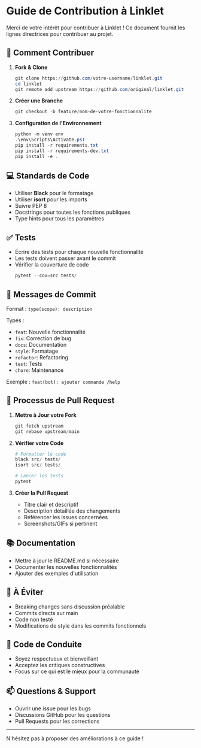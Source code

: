 # Guide de Contribution à Linklet

Merci de votre intérêt pour contribuer à Linklet ! Ce document fournit les lignes directrices pour contribuer au projet.

## 🌟 Comment Contribuer

1. **Fork & Clone**
   ```powershell
   git clone https://github.com/votre-username/linklet.git
   cd linklet
   git remote add upstream https://github.com/original/linklet.git
   ```

2. **Créer une Branche**
   ```powershell
   git checkout -b feature/nom-de-votre-fonctionnalite
   ```

3. **Configuration de l'Environnement**
   ```powershell
   python -m venv env
   .\env\Scripts\Activate.ps1
   pip install -r requirements.txt
   pip install -r requirements-dev.txt
   pip install -e .
   ```

## 💻 Standards de Code

- Utiliser **Black** pour le formatage
- Utiliser **isort** pour les imports
- Suivre PEP 8
- Docstrings pour toutes les fonctions publiques
- Type hints pour tous les paramètres

## ✅ Tests

- Écrire des tests pour chaque nouvelle fonctionnalité
- Les tests doivent passer avant le commit
- Vérifier la couverture de code
  ```powershell
  pytest --cov=src tests/
  ```

## 📝 Messages de Commit

Format : `type(scope): description`

Types :
- `feat`: Nouvelle fonctionnalité
- `fix`: Correction de bug
- `docs`: Documentation
- `style`: Formatage
- `refactor`: Refactoring
- `test`: Tests
- `chore`: Maintenance

Exemple : `feat(bot): ajouter commande /help`

## 🔄 Processus de Pull Request

1. **Mettre à Jour votre Fork**
   ```powershell
   git fetch upstream
   git rebase upstream/main
   ```

2. **Vérifier votre Code**
   ```powershell
   # Formatter le code
   black src/ tests/
   isort src/ tests/
   
   # Lancer les tests
   pytest
   ```

3. **Créer la Pull Request**
   - Titre clair et descriptif
   - Description détaillée des changements
   - Référencer les issues concernées
   - Screenshots/GIFs si pertinent

## 📚 Documentation

- Mettre à jour le README.md si nécessaire
- Documenter les nouvelles fonctionnalités
- Ajouter des exemples d'utilisation

## 🚫 À Éviter

- Breaking changes sans discussion préalable
- Commits directs sur main
- Code non testé
- Modifications de style dans les commits fonctionnels

## 🤝 Code de Conduite

- Soyez respectueux et bienveillant
- Acceptez les critiques constructives
- Focus sur ce qui est le mieux pour la communauté

## 📫 Questions & Support

- Ouvrir une issue pour les bugs
- Discussions GitHub pour les questions
- Pull Requests pour les corrections

---

N'hésitez pas à proposer des améliorations à ce guide !
